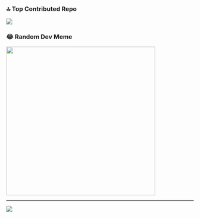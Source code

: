 
### 🔝 Top Contributed Repo
![](https://github-contributor-stats.vercel.app/api?username=travis2319&limit=5&theme=dark&combine_all_yearly_contributions=true)

### 😂 Random Dev Meme
<img src='https://memer-new.vercel.app/' style="height: 400px;"/>

---
[![](https://visitcount.itsvg.in/api?id=travis2319&icon=0&color=0)](https://visitcount.itsvg.in)

<!-- Proudly created with GPRM ( https://gprm.itsvg.in ) -->
